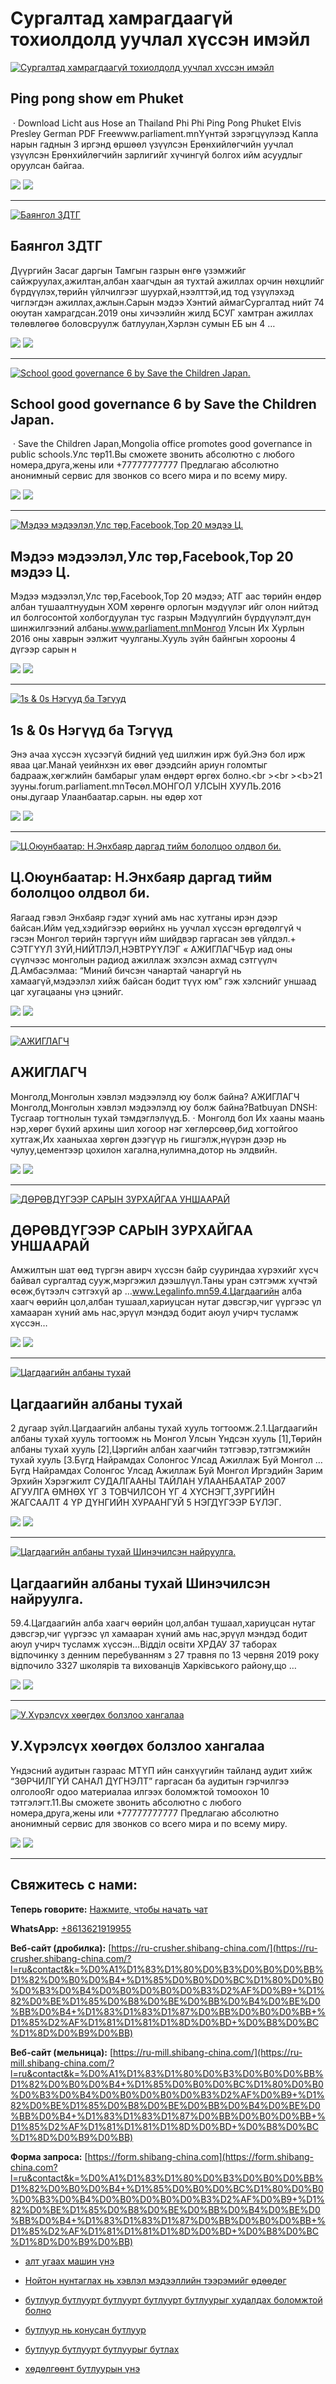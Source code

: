# Сургалтад хамрагдаагүй тохиолдолд уучлал хүссэн имэйл

<a href="https://swt.shibang-china.com/?l=ru&img&k=%D0%A1%D1%83%D1%80%D0%B3%D0%B0%D0%BB%D1%82%D0%B0%D0%B4+%D1%85%D0%B0%D0%BC%D1%80%D0%B0%D0%B3%D0%B4%D0%B0%D0%B0%D0%B3%D2%AF%D0%B9+%D1%82%D0%BE%D1%85%D0%B8%D0%BE%D0%BB%D0%B4%D0%BE%D0%BB%D0%B4+%D1%83%D1%83%D1%87%D0%BB%D0%B0%D0%BB+%D1%85%D2%AF%D1%81%D1%81%D1%8D%D0%BD+%D0%B8%D0%BC%D1%8D%D0%B9%D0%BB" target="_blank">![Сургалтад хамрагдаагүй тохиолдолд уучлал хүссэн имэйл](http://static.shibang-china.com/all-800x300/1417.jpg)</a>

## Ping pong show em Phuket
&nbsp;&#0183;&#32;Download Licht aus Hose an Thailand Phi Phi Ping Pong Phuket Elvis Presley German PDF Freewww.parliament.mnҮүнтэй зэрэгцүүлээд Капла нарын гаднын 3 иргэнд өршөөл үзүүлсэн Ерөнхийлөгчийн уучлал үзүүлсэн Ерөнхийлөгчийн зарлигийг хүчингүй болгох ийм асуудлыг оруулсан байгаа.


<a href="https://whatsapp.shibangsoft.com/WhatsApp.php" target="_blank" title="WhatsApp">![](http://static.shibang-china.com/icon/whatsapp.png)</a> <a href="https://swt.shibang-china.com/?l=ru&icon&k=%D0%A1%D1%83%D1%80%D0%B3%D0%B0%D0%BB%D1%82%D0%B0%D0%B4+%D1%85%D0%B0%D0%BC%D1%80%D0%B0%D0%B3%D0%B4%D0%B0%D0%B0%D0%B3%D2%AF%D0%B9+%D1%82%D0%BE%D1%85%D0%B8%D0%BE%D0%BB%D0%B4%D0%BE%D0%BB%D0%B4+%D1%83%D1%83%D1%87%D0%BB%D0%B0%D0%BB+%D1%85%D2%AF%D1%81%D1%81%D1%8D%D0%BD+%D0%B8%D0%BC%D1%8D%D0%B9%D0%BB" target="_blank">![](http://static.shibang-china.com/icon/chat-ru.png)</a>

---

<a href="https://swt.shibang-china.com/?l=ru&img&k=%D0%A1%D1%83%D1%80%D0%B3%D0%B0%D0%BB%D1%82%D0%B0%D0%B4+%D1%85%D0%B0%D0%BC%D1%80%D0%B0%D0%B3%D0%B4%D0%B0%D0%B0%D0%B3%D2%AF%D0%B9+%D1%82%D0%BE%D1%85%D0%B8%D0%BE%D0%BB%D0%B4%D0%BE%D0%BB%D0%B4+%D1%83%D1%83%D1%87%D0%BB%D0%B0%D0%BB+%D1%85%D2%AF%D1%81%D1%81%D1%8D%D0%BD+%D0%B8%D0%BC%D1%8D%D0%B9%D0%BB" target="_blank">![Баянгол ЗДТГ](http://static.shibang-china.com/all-800x300/275.jpg)</a>

## Баянгол ЗДТГ
Дүүргийн Засаг даргын Тамгын газрын өнгө үзэмжийг сайжруулах,ажилтан,албан хаагчдын ая тухтай ажиллах орчин нөхцлийг бүрдүүлэх,төрийн үйлчилгээг шуурхай,нээлттэй,ид тод үзүүлэхэд чиглэгдэн ажиллах,ажлын.Сарын мэдээ Хэнтий аймагСургалтад нийт 74 оюутан хамрагдсан.2019 оны хичээлийн жилд БСУГ хамтран ажиллах төлөвлөгөө боловсруулж батлуулан,Хэрлэн сумын ЕБ ын 4 …


<a href="https://whatsapp.shibangsoft.com/WhatsApp.php" target="_blank" title="WhatsApp">![](http://static.shibang-china.com/icon/whatsapp.png)</a> <a href="https://swt.shibang-china.com/?l=ru&icon&k=%D0%A1%D1%83%D1%80%D0%B3%D0%B0%D0%BB%D1%82%D0%B0%D0%B4+%D1%85%D0%B0%D0%BC%D1%80%D0%B0%D0%B3%D0%B4%D0%B0%D0%B0%D0%B3%D2%AF%D0%B9+%D1%82%D0%BE%D1%85%D0%B8%D0%BE%D0%BB%D0%B4%D0%BE%D0%BB%D0%B4+%D1%83%D1%83%D1%87%D0%BB%D0%B0%D0%BB+%D1%85%D2%AF%D1%81%D1%81%D1%8D%D0%BD+%D0%B8%D0%BC%D1%8D%D0%B9%D0%BB" target="_blank">![](http://static.shibang-china.com/icon/chat-ru.png)</a>

---

<a href="https://swt.shibang-china.com/?l=ru&img&k=%D0%A1%D1%83%D1%80%D0%B3%D0%B0%D0%BB%D1%82%D0%B0%D0%B4+%D1%85%D0%B0%D0%BC%D1%80%D0%B0%D0%B3%D0%B4%D0%B0%D0%B0%D0%B3%D2%AF%D0%B9+%D1%82%D0%BE%D1%85%D0%B8%D0%BE%D0%BB%D0%B4%D0%BE%D0%BB%D0%B4+%D1%83%D1%83%D1%87%D0%BB%D0%B0%D0%BB+%D1%85%D2%AF%D1%81%D1%81%D1%8D%D0%BD+%D0%B8%D0%BC%D1%8D%D0%B9%D0%BB" target="_blank">![School good governance 6 by Save the Children Japan.](http://static.shibang-china.com/all-800x300/8.jpg)</a>

## School good governance 6 by Save the Children Japan.
&nbsp;&#0183;&#32;Save the Children Japan,Mongolia office promotes good governance in public schools.Улс төр11.Вы сможете звонить абсолютно с любого номера,друга,жены или +77777777777 Предлагаю абсолютно анонимный сервис для звонков со всего мира и по всему миру.


<a href="https://whatsapp.shibangsoft.com/WhatsApp.php" target="_blank" title="WhatsApp">![](http://static.shibang-china.com/icon/whatsapp.png)</a> <a href="https://swt.shibang-china.com/?l=ru&icon&k=%D0%A1%D1%83%D1%80%D0%B3%D0%B0%D0%BB%D1%82%D0%B0%D0%B4+%D1%85%D0%B0%D0%BC%D1%80%D0%B0%D0%B3%D0%B4%D0%B0%D0%B0%D0%B3%D2%AF%D0%B9+%D1%82%D0%BE%D1%85%D0%B8%D0%BE%D0%BB%D0%B4%D0%BE%D0%BB%D0%B4+%D1%83%D1%83%D1%87%D0%BB%D0%B0%D0%BB+%D1%85%D2%AF%D1%81%D1%81%D1%8D%D0%BD+%D0%B8%D0%BC%D1%8D%D0%B9%D0%BB" target="_blank">![](http://static.shibang-china.com/icon/chat-ru.png)</a>

---

<a href="https://swt.shibang-china.com/?l=ru&img&k=%D0%A1%D1%83%D1%80%D0%B3%D0%B0%D0%BB%D1%82%D0%B0%D0%B4+%D1%85%D0%B0%D0%BC%D1%80%D0%B0%D0%B3%D0%B4%D0%B0%D0%B0%D0%B3%D2%AF%D0%B9+%D1%82%D0%BE%D1%85%D0%B8%D0%BE%D0%BB%D0%B4%D0%BE%D0%BB%D0%B4+%D1%83%D1%83%D1%87%D0%BB%D0%B0%D0%BB+%D1%85%D2%AF%D1%81%D1%81%D1%8D%D0%BD+%D0%B8%D0%BC%D1%8D%D0%B9%D0%BB" target="_blank">![Мэдээ мэдээлэл,Улс төр,Facebook,Top 20 мэдээ Ц.](http://static.shibang-china.com/all-800x300/109.jpg)</a>

## Мэдээ мэдээлэл,Улс төр,Facebook,Top 20 мэдээ Ц.
Мэдээ мэдээлэл,Улс төр,Facebook,Top 20 мэдээ; АТГ аас төрийн өндөр албан тушаалтнуудын ХОМ хөрөнгө орлогын мэдүүлэг ийг олон нийтэд ил болгосонтой холбогдуулан тус газрын Мэдүүлгийн бүрдүүлэлт,дүн шинжилгээний албаны.www.parliament.mnМонгол Улсын Их Хурлын 2016 оны хаврын ээлжит чуулганы.Хууль зүйн байнгын хорооны 4 дүгээр сарын н


<a href="https://whatsapp.shibangsoft.com/WhatsApp.php" target="_blank" title="WhatsApp">![](http://static.shibang-china.com/icon/whatsapp.png)</a> <a href="https://swt.shibang-china.com/?l=ru&icon&k=%D0%A1%D1%83%D1%80%D0%B3%D0%B0%D0%BB%D1%82%D0%B0%D0%B4+%D1%85%D0%B0%D0%BC%D1%80%D0%B0%D0%B3%D0%B4%D0%B0%D0%B0%D0%B3%D2%AF%D0%B9+%D1%82%D0%BE%D1%85%D0%B8%D0%BE%D0%BB%D0%B4%D0%BE%D0%BB%D0%B4+%D1%83%D1%83%D1%87%D0%BB%D0%B0%D0%BB+%D1%85%D2%AF%D1%81%D1%81%D1%8D%D0%BD+%D0%B8%D0%BC%D1%8D%D0%B9%D0%BB" target="_blank">![](http://static.shibang-china.com/icon/chat-ru.png)</a>

---

<a href="https://swt.shibang-china.com/?l=ru&img&k=%D0%A1%D1%83%D1%80%D0%B3%D0%B0%D0%BB%D1%82%D0%B0%D0%B4+%D1%85%D0%B0%D0%BC%D1%80%D0%B0%D0%B3%D0%B4%D0%B0%D0%B0%D0%B3%D2%AF%D0%B9+%D1%82%D0%BE%D1%85%D0%B8%D0%BE%D0%BB%D0%B4%D0%BE%D0%BB%D0%B4+%D1%83%D1%83%D1%87%D0%BB%D0%B0%D0%BB+%D1%85%D2%AF%D1%81%D1%81%D1%8D%D0%BD+%D0%B8%D0%BC%D1%8D%D0%B9%D0%BB" target="_blank">![1s &amp; 0s Нэгүүд ба Тэгүүд](http://static.shibang-china.com/all-800x300/1036.jpg)</a>

## 1s &amp; 0s Нэгүүд ба Тэгүүд
Энэ ачаа хүссэн хүсээгүй бидний үед шилжин ирж буй.Энэ бол ирж яваа цаг.Манай үеийнхэн их өвөг дээдсийн ариун голомтыг бадрааж,хөгжлийн бамбарыг улам өндөрт өргөх болно.&lt;br &gt;&lt;br &gt;&lt;b&gt;21 зууны.forum.parliament.mnТөсөл.МОНГОЛ УЛСЫН ХУУЛЬ.2016 оны.дугаар Улаанбаатар.сарын. ны өдөр хот


<a href="https://whatsapp.shibangsoft.com/WhatsApp.php" target="_blank" title="WhatsApp">![](http://static.shibang-china.com/icon/whatsapp.png)</a> <a href="https://swt.shibang-china.com/?l=ru&icon&k=%D0%A1%D1%83%D1%80%D0%B3%D0%B0%D0%BB%D1%82%D0%B0%D0%B4+%D1%85%D0%B0%D0%BC%D1%80%D0%B0%D0%B3%D0%B4%D0%B0%D0%B0%D0%B3%D2%AF%D0%B9+%D1%82%D0%BE%D1%85%D0%B8%D0%BE%D0%BB%D0%B4%D0%BE%D0%BB%D0%B4+%D1%83%D1%83%D1%87%D0%BB%D0%B0%D0%BB+%D1%85%D2%AF%D1%81%D1%81%D1%8D%D0%BD+%D0%B8%D0%BC%D1%8D%D0%B9%D0%BB" target="_blank">![](http://static.shibang-china.com/icon/chat-ru.png)</a>

---

<a href="https://swt.shibang-china.com/?l=ru&img&k=%D0%A1%D1%83%D1%80%D0%B3%D0%B0%D0%BB%D1%82%D0%B0%D0%B4+%D1%85%D0%B0%D0%BC%D1%80%D0%B0%D0%B3%D0%B4%D0%B0%D0%B0%D0%B3%D2%AF%D0%B9+%D1%82%D0%BE%D1%85%D0%B8%D0%BE%D0%BB%D0%B4%D0%BE%D0%BB%D0%B4+%D1%83%D1%83%D1%87%D0%BB%D0%B0%D0%BB+%D1%85%D2%AF%D1%81%D1%81%D1%8D%D0%BD+%D0%B8%D0%BC%D1%8D%D0%B9%D0%BB" target="_blank">![Ц.Оюунбаатар: Н.Энхбаяр даргад тийм бололцоо олдвол би.](http://static.shibang-china.com/all-800x300/193.jpg)</a>

## Ц.Оюунбаатар: Н.Энхбаяр даргад тийм бололцоо олдвол би.
Яагаад гэвэл Энхбаяр гэдэг хүний амь нас хутганы ирэн дээр байсан.Ийм үед,хэдийгээр өөрийнх нь уучлал хүссэн өргөдөлгүй ч гэсэн Монгол төрийн тэргүүн ийм шийдвэр гаргасан зөв үйлдэл.+ СЭТГҮҮЛ ЗҮЙ,НИЙТЛЭЛ,НЭВТРҮҮЛЭГ &#171; АЖИГЛАГЧБүр иад оны сүүлчээс монголын радиод ажиллаж эхэлсэн ахмад сэтгүүлч Д.Амбасэлмаа: “Миний бичсэн чанартай чанаргүй нь хамаагүй,мэдээлэл хийж байсан бодит түүх юм” гэж хэлснийг уншаад цаг хугацааны үнэ цэнийг.


<a href="https://whatsapp.shibangsoft.com/WhatsApp.php" target="_blank" title="WhatsApp">![](http://static.shibang-china.com/icon/whatsapp.png)</a> <a href="https://swt.shibang-china.com/?l=ru&icon&k=%D0%A1%D1%83%D1%80%D0%B3%D0%B0%D0%BB%D1%82%D0%B0%D0%B4+%D1%85%D0%B0%D0%BC%D1%80%D0%B0%D0%B3%D0%B4%D0%B0%D0%B0%D0%B3%D2%AF%D0%B9+%D1%82%D0%BE%D1%85%D0%B8%D0%BE%D0%BB%D0%B4%D0%BE%D0%BB%D0%B4+%D1%83%D1%83%D1%87%D0%BB%D0%B0%D0%BB+%D1%85%D2%AF%D1%81%D1%81%D1%8D%D0%BD+%D0%B8%D0%BC%D1%8D%D0%B9%D0%BB" target="_blank">![](http://static.shibang-china.com/icon/chat-ru.png)</a>

---

<a href="https://swt.shibang-china.com/?l=ru&img&k=%D0%A1%D1%83%D1%80%D0%B3%D0%B0%D0%BB%D1%82%D0%B0%D0%B4+%D1%85%D0%B0%D0%BC%D1%80%D0%B0%D0%B3%D0%B4%D0%B0%D0%B0%D0%B3%D2%AF%D0%B9+%D1%82%D0%BE%D1%85%D0%B8%D0%BE%D0%BB%D0%B4%D0%BE%D0%BB%D0%B4+%D1%83%D1%83%D1%87%D0%BB%D0%B0%D0%BB+%D1%85%D2%AF%D1%81%D1%81%D1%8D%D0%BD+%D0%B8%D0%BC%D1%8D%D0%B9%D0%BB" target="_blank">![АЖИГЛАГЧ](http://static.shibang-china.com/all-800x300/778.jpg)</a>

## АЖИГЛАГЧ
Монголд,Монголын хэвлэл мэдээлэлд юу болж байна? АЖИГЛАГЧ Монголд,Монголын хэвлэл мэдээлэлд юу болж байна?Batbuyan DNSH: Тусгаар тогтнолын тухай тэмдэглэлүүд.Б.&nbsp;&#0183;&#32;Монголд бол Их хааны маань нэр,хөрөг бүхий архины шил хогоор нэг хөглөрсөөр,бид хогтойгоо хутгаж,Их хааныхаа хөргөн дээгүүр нь гишгэлж,нүүрэн дээр нь чулуу,цементээр цохилон хагална,нулимна,дотор нь элдвийн.


<a href="https://whatsapp.shibangsoft.com/WhatsApp.php" target="_blank" title="WhatsApp">![](http://static.shibang-china.com/icon/whatsapp.png)</a> <a href="https://swt.shibang-china.com/?l=ru&icon&k=%D0%A1%D1%83%D1%80%D0%B3%D0%B0%D0%BB%D1%82%D0%B0%D0%B4+%D1%85%D0%B0%D0%BC%D1%80%D0%B0%D0%B3%D0%B4%D0%B0%D0%B0%D0%B3%D2%AF%D0%B9+%D1%82%D0%BE%D1%85%D0%B8%D0%BE%D0%BB%D0%B4%D0%BE%D0%BB%D0%B4+%D1%83%D1%83%D1%87%D0%BB%D0%B0%D0%BB+%D1%85%D2%AF%D1%81%D1%81%D1%8D%D0%BD+%D0%B8%D0%BC%D1%8D%D0%B9%D0%BB" target="_blank">![](http://static.shibang-china.com/icon/chat-ru.png)</a>

---

<a href="https://swt.shibang-china.com/?l=ru&img&k=%D0%A1%D1%83%D1%80%D0%B3%D0%B0%D0%BB%D1%82%D0%B0%D0%B4+%D1%85%D0%B0%D0%BC%D1%80%D0%B0%D0%B3%D0%B4%D0%B0%D0%B0%D0%B3%D2%AF%D0%B9+%D1%82%D0%BE%D1%85%D0%B8%D0%BE%D0%BB%D0%B4%D0%BE%D0%BB%D0%B4+%D1%83%D1%83%D1%87%D0%BB%D0%B0%D0%BB+%D1%85%D2%AF%D1%81%D1%81%D1%8D%D0%BD+%D0%B8%D0%BC%D1%8D%D0%B9%D0%BB" target="_blank">![ДӨРӨВДҮГЭЭР САРЫН ЗУРХАЙГАА УНШААРАЙ](http://static.shibang-china.com/all-800x300/1001.jpg)</a>

## ДӨРӨВДҮГЭЭР САРЫН ЗУРХАЙГАА УНШААРАЙ
Амжилтын шат өөд түргэн авирч хүссэн байр сууриндаа хүрэхийг хүсч байвал сургалтад сууж,мэргэжил дээшлүүл.Таны уран сэтгэмж хүчтэй өсөж,бүтээлч сэтгэхүй ар …www.Legalinfo.mn59.4.Цагдаагийн алба хаагч өөрийн цол,албан тушаал,хариуцсан нутаг дэвсгэр,чиг үүргээс үл хамааран хүний амь нас,эрүүл мэндэд бодит аюул учирч тусламж хүссэн…


<a href="https://whatsapp.shibangsoft.com/WhatsApp.php" target="_blank" title="WhatsApp">![](http://static.shibang-china.com/icon/whatsapp.png)</a> <a href="https://swt.shibang-china.com/?l=ru&icon&k=%D0%A1%D1%83%D1%80%D0%B3%D0%B0%D0%BB%D1%82%D0%B0%D0%B4+%D1%85%D0%B0%D0%BC%D1%80%D0%B0%D0%B3%D0%B4%D0%B0%D0%B0%D0%B3%D2%AF%D0%B9+%D1%82%D0%BE%D1%85%D0%B8%D0%BE%D0%BB%D0%B4%D0%BE%D0%BB%D0%B4+%D1%83%D1%83%D1%87%D0%BB%D0%B0%D0%BB+%D1%85%D2%AF%D1%81%D1%81%D1%8D%D0%BD+%D0%B8%D0%BC%D1%8D%D0%B9%D0%BB" target="_blank">![](http://static.shibang-china.com/icon/chat-ru.png)</a>

---

<a href="https://swt.shibang-china.com/?l=ru&img&k=%D0%A1%D1%83%D1%80%D0%B3%D0%B0%D0%BB%D1%82%D0%B0%D0%B4+%D1%85%D0%B0%D0%BC%D1%80%D0%B0%D0%B3%D0%B4%D0%B0%D0%B0%D0%B3%D2%AF%D0%B9+%D1%82%D0%BE%D1%85%D0%B8%D0%BE%D0%BB%D0%B4%D0%BE%D0%BB%D0%B4+%D1%83%D1%83%D1%87%D0%BB%D0%B0%D0%BB+%D1%85%D2%AF%D1%81%D1%81%D1%8D%D0%BD+%D0%B8%D0%BC%D1%8D%D0%B9%D0%BB" target="_blank">![Цагдаагийн албаны тухай](http://static.shibang-china.com/all-800x300/1414.jpg)</a>

## Цагдаагийн албаны тухай
2 дугаар зүйл.Цагдаагийн албаны тухай хууль тогтоомж.2.1.Цагдаагийн албаны тухай хууль тогтоомж нь Монгол Улсын Үндсэн хууль [1],Төрийн албаны тухай хууль [2],Цэргийн албан хаагчийн тэтгэвэр,тэтгэмжийн тухай хууль [3.Бүгд Найрамдах Солонгос Улсад Ажиллаж Буй Монгол …Бүгд Найрамдах Солонгос Улсад Ажиллаж Буй Монгол Иргэдийн Зарим Эрхийн Хэрэгжилт СУДАЛГААНЫ ТАЙЛАН УЛААНБААТАР 2007 АГУУЛГА ӨМНӨХ ҮГ 3 ТОВЧИЛСОН ҮГ 4 ХҮСНЭГТ,ЗУРГИЙН ЖАГСААЛТ 4 ҮР ДҮНГИЙН ХУРААНГУЙ 5 НЭГДҮГЭЭР БҮЛЭГ.


<a href="https://whatsapp.shibangsoft.com/WhatsApp.php" target="_blank" title="WhatsApp">![](http://static.shibang-china.com/icon/whatsapp.png)</a> <a href="https://swt.shibang-china.com/?l=ru&icon&k=%D0%A1%D1%83%D1%80%D0%B3%D0%B0%D0%BB%D1%82%D0%B0%D0%B4+%D1%85%D0%B0%D0%BC%D1%80%D0%B0%D0%B3%D0%B4%D0%B0%D0%B0%D0%B3%D2%AF%D0%B9+%D1%82%D0%BE%D1%85%D0%B8%D0%BE%D0%BB%D0%B4%D0%BE%D0%BB%D0%B4+%D1%83%D1%83%D1%87%D0%BB%D0%B0%D0%BB+%D1%85%D2%AF%D1%81%D1%81%D1%8D%D0%BD+%D0%B8%D0%BC%D1%8D%D0%B9%D0%BB" target="_blank">![](http://static.shibang-china.com/icon/chat-ru.png)</a>

---

<a href="https://swt.shibang-china.com/?l=ru&img&k=%D0%A1%D1%83%D1%80%D0%B3%D0%B0%D0%BB%D1%82%D0%B0%D0%B4+%D1%85%D0%B0%D0%BC%D1%80%D0%B0%D0%B3%D0%B4%D0%B0%D0%B0%D0%B3%D2%AF%D0%B9+%D1%82%D0%BE%D1%85%D0%B8%D0%BE%D0%BB%D0%B4%D0%BE%D0%BB%D0%B4+%D1%83%D1%83%D1%87%D0%BB%D0%B0%D0%BB+%D1%85%D2%AF%D1%81%D1%81%D1%8D%D0%BD+%D0%B8%D0%BC%D1%8D%D0%B9%D0%BB" target="_blank">![Цагдаагийн албаны тухай Шинэчилсэн найруулга.](http://static.shibang-china.com/all-800x300/582.jpg)</a>

## Цагдаагийн албаны тухай Шинэчилсэн найруулга.
59.4.Цагдаагийн алба хаагч өөрийн цол,албан тушаал,хариуцсан нутаг дэвсгэр,чиг үүргээс үл хамааран хүний амь нас,эрүүл мэндэд бодит аюул учирч тусламж хүссэн…Відділ освіти ХРДАУ 37 таборах відпочинку з денним перебуванням з 27 травня по 13 червня 2019 року відпочило 3327 школярів та вихованців Харківського району,що …


<a href="https://whatsapp.shibangsoft.com/WhatsApp.php" target="_blank" title="WhatsApp">![](http://static.shibang-china.com/icon/whatsapp.png)</a> <a href="https://swt.shibang-china.com/?l=ru&icon&k=%D0%A1%D1%83%D1%80%D0%B3%D0%B0%D0%BB%D1%82%D0%B0%D0%B4+%D1%85%D0%B0%D0%BC%D1%80%D0%B0%D0%B3%D0%B4%D0%B0%D0%B0%D0%B3%D2%AF%D0%B9+%D1%82%D0%BE%D1%85%D0%B8%D0%BE%D0%BB%D0%B4%D0%BE%D0%BB%D0%B4+%D1%83%D1%83%D1%87%D0%BB%D0%B0%D0%BB+%D1%85%D2%AF%D1%81%D1%81%D1%8D%D0%BD+%D0%B8%D0%BC%D1%8D%D0%B9%D0%BB" target="_blank">![](http://static.shibang-china.com/icon/chat-ru.png)</a>

---

<a href="https://swt.shibang-china.com/?l=ru&img&k=%D0%A1%D1%83%D1%80%D0%B3%D0%B0%D0%BB%D1%82%D0%B0%D0%B4+%D1%85%D0%B0%D0%BC%D1%80%D0%B0%D0%B3%D0%B4%D0%B0%D0%B0%D0%B3%D2%AF%D0%B9+%D1%82%D0%BE%D1%85%D0%B8%D0%BE%D0%BB%D0%B4%D0%BE%D0%BB%D0%B4+%D1%83%D1%83%D1%87%D0%BB%D0%B0%D0%BB+%D1%85%D2%AF%D1%81%D1%81%D1%8D%D0%BD+%D0%B8%D0%BC%D1%8D%D0%B9%D0%BB" target="_blank">![У.Хүрэлсүх хөөгдөх болзлоо хангалаа](http://static.shibang-china.com/all-800x300/256.jpg)</a>

## У.Хүрэлсүх хөөгдөх болзлоо хангалаа
Үндэсний аудитын газраас МТҮП ийн санхүүгийн тайланд аудит хийж “ЗӨРЧИЛГҮЙ САНАЛ ДҮГНЭЛТ” гаргасан ба аудитын гэрчилгээ олголооЯг одоо материалаа илгээх боломжтой томоохон 10 тэтгэлэгт.11.Вы сможете звонить абсолютно с любого номера,друга,жены или +77777777777 Предлагаю абсолютно анонимный сервис для звонков со всего мира и по всему миру.


<a href="https://whatsapp.shibangsoft.com/WhatsApp.php" target="_blank" title="WhatsApp">![](http://static.shibang-china.com/icon/whatsapp.png)</a> <a href="https://swt.shibang-china.com/?l=ru&icon&k=%D0%A1%D1%83%D1%80%D0%B3%D0%B0%D0%BB%D1%82%D0%B0%D0%B4+%D1%85%D0%B0%D0%BC%D1%80%D0%B0%D0%B3%D0%B4%D0%B0%D0%B0%D0%B3%D2%AF%D0%B9+%D1%82%D0%BE%D1%85%D0%B8%D0%BE%D0%BB%D0%B4%D0%BE%D0%BB%D0%B4+%D1%83%D1%83%D1%87%D0%BB%D0%B0%D0%BB+%D1%85%D2%AF%D1%81%D1%81%D1%8D%D0%BD+%D0%B8%D0%BC%D1%8D%D0%B9%D0%BB" target="_blank">![](http://static.shibang-china.com/icon/chat-ru.png)</a>

---
## Свяжитесь с нами:

**Теперь говорите:** [Нажмите, чтобы начать чат](https://swt.shibang-china.com?l=ru&contact&k=%D0%A1%D1%83%D1%80%D0%B3%D0%B0%D0%BB%D1%82%D0%B0%D0%B4+%D1%85%D0%B0%D0%BC%D1%80%D0%B0%D0%B3%D0%B4%D0%B0%D0%B0%D0%B3%D2%AF%D0%B9+%D1%82%D0%BE%D1%85%D0%B8%D0%BE%D0%BB%D0%B4%D0%BE%D0%BB%D0%B4+%D1%83%D1%83%D1%87%D0%BB%D0%B0%D0%BB+%D1%85%D2%AF%D1%81%D1%81%D1%8D%D0%BD+%D0%B8%D0%BC%D1%8D%D0%B9%D0%BB)

**WhatsApp:**  [+8613621919955](https://whatsapp.shibangsoft.com/WhatsApp.php)

**Веб-сайт (дробилка):** [https://ru-crusher.shibang-china.com/](https://ru-crusher.shibang-china.com/?l=ru&contact&k=%D0%A1%D1%83%D1%80%D0%B3%D0%B0%D0%BB%D1%82%D0%B0%D0%B4+%D1%85%D0%B0%D0%BC%D1%80%D0%B0%D0%B3%D0%B4%D0%B0%D0%B0%D0%B3%D2%AF%D0%B9+%D1%82%D0%BE%D1%85%D0%B8%D0%BE%D0%BB%D0%B4%D0%BE%D0%BB%D0%B4+%D1%83%D1%83%D1%87%D0%BB%D0%B0%D0%BB+%D1%85%D2%AF%D1%81%D1%81%D1%8D%D0%BD+%D0%B8%D0%BC%D1%8D%D0%B9%D0%BB)

**Веб-сайт (мельница):** [https://ru-mill.shibang-china.com/](https://ru-mill.shibang-china.com/?l=ru&contact&k=%D0%A1%D1%83%D1%80%D0%B3%D0%B0%D0%BB%D1%82%D0%B0%D0%B4+%D1%85%D0%B0%D0%BC%D1%80%D0%B0%D0%B3%D0%B4%D0%B0%D0%B0%D0%B3%D2%AF%D0%B9+%D1%82%D0%BE%D1%85%D0%B8%D0%BE%D0%BB%D0%B4%D0%BE%D0%BB%D0%B4+%D1%83%D1%83%D1%87%D0%BB%D0%B0%D0%BB+%D1%85%D2%AF%D1%81%D1%81%D1%8D%D0%BD+%D0%B8%D0%BC%D1%8D%D0%B9%D0%BB)

**Форма запроса:** [https://form.shibang-china.com](https://form.shibang-china.com?l=ru&contact&k=%D0%A1%D1%83%D1%80%D0%B3%D0%B0%D0%BB%D1%82%D0%B0%D0%B4+%D1%85%D0%B0%D0%BC%D1%80%D0%B0%D0%B3%D0%B4%D0%B0%D0%B0%D0%B3%D2%AF%D0%B9+%D1%82%D0%BE%D1%85%D0%B8%D0%BE%D0%BB%D0%B4%D0%BE%D0%BB%D0%B4+%D1%83%D1%83%D1%87%D0%BB%D0%B0%D0%BB+%D1%85%D2%AF%D1%81%D1%81%D1%8D%D0%BD+%D0%B8%D0%BC%D1%8D%D0%B9%D0%BB)

* [алт угаах машин үнэ](../128/%D0%B0%D0%BB%D1%82%20%D1%83%D0%B3%D0%B0%D0%B0%D1%85%20%D0%BC%D0%B0%D1%88%D0%B8%D0%BD%20%D2%AF%D0%BD%D1%8D.md)

* [Нойтон нунтаглах нь хэвлэл мэдээллийн тээрэмийг өдөөдөг](../130/%D0%9D%D0%BE%D0%B9%D1%82%D0%BE%D0%BD%20%D0%BD%D1%83%D0%BD%D1%82%D0%B0%D0%B3%D0%BB%D0%B0%D1%85%20%D0%BD%D1%8C%20%D1%85%D1%8D%D0%B2%D0%BB%D1%8D%D0%BB%20%D0%BC%D1%8D%D0%B4%D1%8D%D1%8D%D0%BB%D0%BB%D0%B8%D0%B9%D0%BD%20%D1%82%D1%8D%D1%8D%D1%80%D1%8D%D0%BC%D0%B8%D0%B9%D0%B3%20%D3%A9%D0%B4%D3%A9%D3%A9%D0%B4%D3%A9%D0%B3.md)

* [бутлуур бутлуурт бутлуурт бутлуурт бутлуурыг худалдах боломжтой болно](../130/%D0%B1%D1%83%D1%82%D0%BB%D1%83%D1%83%D1%80%20%D0%B1%D1%83%D1%82%D0%BB%D1%83%D1%83%D1%80%D1%82%20%D0%B1%D1%83%D1%82%D0%BB%D1%83%D1%83%D1%80%D1%82%20%D0%B1%D1%83%D1%82%D0%BB%D1%83%D1%83%D1%80%D1%82%20%D0%B1%D1%83%D1%82%D0%BB%D1%83%D1%83%D1%80%D1%8B%D0%B3%20%D1%85%D1%83%D0%B4%D0%B0%D0%BB%D0%B4%D0%B0%D1%85%20%D0%B1%D0%BE%D0%BB%D0%BE%D0%BC%D0%B6%D1%82%D0%BE%D0%B9%20%D0%B1%D0%BE%D0%BB%D0%BD%D0%BE.md)

* [бутлуур нь конусан бутлуур](../130/%D0%B1%D1%83%D1%82%D0%BB%D1%83%D1%83%D1%80%20%D0%BD%D1%8C%20%D0%BA%D0%BE%D0%BD%D1%83%D1%81%D0%B0%D0%BD%20%D0%B1%D1%83%D1%82%D0%BB%D1%83%D1%83%D1%80.md)

* [бутлуур бутлуурт бутлуурыг бутлах](../129/%D0%B1%D1%83%D1%82%D0%BB%D1%83%D1%83%D1%80%20%D0%B1%D1%83%D1%82%D0%BB%D1%83%D1%83%D1%80%D1%82%20%D0%B1%D1%83%D1%82%D0%BB%D1%83%D1%83%D1%80%D1%8B%D0%B3%20%D0%B1%D1%83%D1%82%D0%BB%D0%B0%D1%85.md)

* [хөдөлгөөнт бутлуурын үнэ](../129/%D1%85%D3%A9%D0%B4%D3%A9%D0%BB%D0%B3%D3%A9%D3%A9%D0%BD%D1%82%20%D0%B1%D1%83%D1%82%D0%BB%D1%83%D1%83%D1%80%D1%8B%D0%BD%20%D2%AF%D0%BD%D1%8D.md)